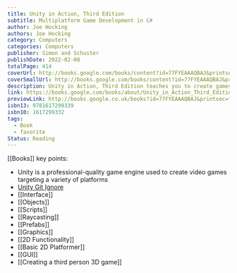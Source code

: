 ```yaml
---
title: Unity in Action, Third Edition
subtitle: Multiplatform Game Development in C#
author: Joe Hocking
authors: Joe Hocking
category: Computers
categories: Computers
publisher: Simon and Schuster
publishDate: 2022-02-08
totalPage: 414
coverUrl: http://books.google.com/books/content?id=77FYEAAAQBAJ&printsec=frontcover&img=1&zoom=1&edge=curl&source=gbs_api
coverSmallUrl: http://books.google.com/books/content?id=77FYEAAAQBAJ&printsec=frontcover&img=1&zoom=5&edge=curl&source=gbs_api
description: Unity in Action, Third Edition teaches you to create games with the Unity game platform. It's many 2D, 3D, and AR/VR game examples give you hands-on experience with Unity's workflow tools and state-of-the-art rendering engine. This fully updated third edition presents new coverage of Unity's XR toolkit and shows you how you can start building with virtual and augmented reality.
link: https://books.google.com/books/about/Unity_in_Action_Third_Edition.html?hl=&id=77FYEAAAQBAJ
previewLink: http://books.google.co.uk/books?id=77FYEAAAQBAJ&printsec=frontcover&dq=Unity+in+action&hl=&as_pt=BOOKS&cd=2&source=gbs_api
isbn13: 9781617299339
isbn10: 1617299332
tags:
  - Book
  - favorite
Status: Reading
---
```

[[Books]]
key points:
- Unity is a professional-quality game engine used to create video games targeting a variety of platforms
- [Unity Git Ignore](https://github.com/github/gitignore/blob/main/Unity.gitignore)
- [[Interface]]
- [[Objects]]
- [[Scripts]]
- [[Raycasting]]
- [[Prefabs]]
- [[Graphics]]
- [[2D Functionality]]
- [[Basic 2D Platformer]]
- [[GUI]]
- [[Creating a third person 3D game]]